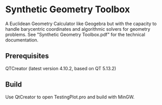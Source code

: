 # Synthetic Geometry Toolbox

A Euclidean Geometry Calculator like Geogebra but with the capacity to handle barycentric coordinates and algorithmic solvers for geometry problems. See "Synthetic Geometry Toolbox.pdf" for the technical documentation.

## Prerequisites

QTCreator (latest version 4.10.2, based on QT 5.13.2)

## Build

Use QtCreator to open TestingPlot.pro and build with MinGW.
